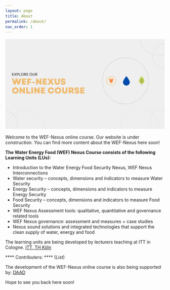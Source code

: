 ```yaml
---
layout: page
title: About
permalink: /about/
nav_order: 1
---
```


![Explore Banner](/assets/about_banner.png)

Welcome to the WEF-Nexus online course. Our website is under construction. You can find more content about the WEF-Nexus here soon! 

**The Water Energy Food (WEF) Nexus Course consists of the following Learning Units (LUs):**

- Introduction to the Water Energy Food Security Nexus, WEF Nexus Interconnections
- Water security – concepts, dimensions and indicators to measure Water Security
- Energy Security – concepts, dimensions and indicators to measure Energy Security
- Food Security – concepts, dimensions and indicators to measure Food Security
- WEF Nexus Assessment tools: qualitative, quantitative and governance related tools
- WEF Nexus governance: assessment and measures + case studies
- Nexus sound solutions and integrated technologies that support the clean supply of water, energy and food


The learning units are being developed by lecturers teaching at ITT in Cologne. 
[ITT, TH Köln](https://www.tt.th-koeln.de/)

**** Contributers: ****
(List)

The development of the WEF-Nexus online course is also being supported by:
[DAAD](https://www.daad.de/)


Hope to see you back here soon!